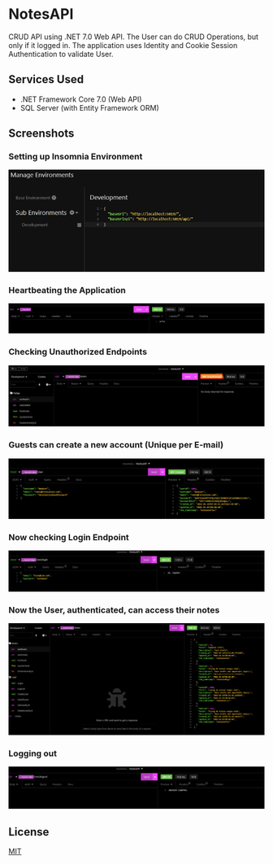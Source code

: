 
# NotesAPI

CRUD API using .NET 7.0 Web API. The User can do CRUD Operations, but only if it logged in.
The application uses Identity and Cookie Session Authentication to validate User.



## Services Used

- .NET Framework Core 7.0 (Web API)
- SQL Server (with Entity Framework ORM)


## Screenshots


### Setting up Insomnia Environment
![Setting up the Enviroment Variables in Insomnia](https://github.com/BitNers/NotesAPI/blob/master/blob/master/setting_up_enviroment_url.png?raw=true)

### Heartbeating the Application
![Setting up the Enviroment Variables in Insomnia](https://github.com/BitNers/NotesAPI/blob/master/blob/master/heartbeat_application.png?raw=true)

### Checking Unauthorized Endpoints
![Setting up the Enviroment Variables in Insomnia](https://github.com/BitNers/NotesAPI/blob/master/blob/master/unathorized_access.png?raw=true)

### Guests can create a new account (Unique per E-mail)
![Setting up the Enviroment Variables in Insomnia](https://github.com/BitNers/NotesAPI/blob/master/blob/master/create_user.png?raw=true)

### Now checking Login Endpoint
![Setting up the Enviroment Variables in Insomnia](https://github.com/BitNers/NotesAPI/blob/master/blob/master/login_test.png?raw=true)

### Now the User, authenticated, can access their notes
![Setting up the Enviroment Variables in Insomnia](https://github.com/BitNers/NotesAPI/blob/master/blob/master/authorized_access.png?raw=true)

### Logging out
![Setting up the Enviroment Variables in Insomnia](https://github.com/BitNers/NotesAPI/blob/master/blob/master/logout_test.png?raw=true)


## License

[MIT](https://choosealicense.com/licenses/mit/)
